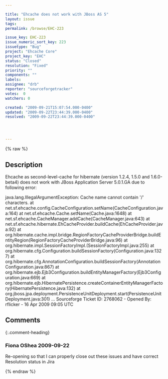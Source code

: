 ```yaml
---

title: "Ehcache does not work with JBoss AS 5"
layout: issue
tags: 
permalink: /browse/EHC-223

issue_key: EHC-223
issue_numeric_sort_key: 223
issuetype: "Bug"
project: "Ehcache Core"
project_key: "EHC"
status: "Closed"
resolution: "Fixed"
priority: ""
components: ""
labels: 
assignee: "drb"
reporter: "sourceforgetracker"
votes:  0
watchers: 0

created: "2009-09-21T15:07:54.000-0400"
updated: "2009-09-22T23:44:39.000-0400"
resolved: "2009-09-22T23:44:39.000-0400"




---
```


{% raw %}

## Description

<div markdown="1" class="description">

Ehcache as second-level-cache for hibernate (version 1.2.4, 1.5.0 and 1.6.0-beta4) does not work with
JBoss Application Server 5.0.1.GA due to following error:

java.lang.IllegalArgumentException: Cache name cannot contain '/' characters.
 at net.sf.ehcache.config.CacheConfiguration.setName(CacheConfiguration.java:164)
 at net.sf.ehcache.Cache.setName(Cache.java:1648)
 at net.sf.ehcache.CacheManager.addCache(CacheManager.java:643)
 at net.sf.ehcache.hibernate.EhCacheProvider.buildCache(EhCacheProvider.java:92)
 at org.hibernate.cache.impl.bridge.RegionFactoryCacheProviderBridge.buildEntityRegion(RegionFactoryCacheProviderBridge.java:96)
 at org.hibernate.impl.SessionFactoryImpl.<init>(SessionFactoryImpl.java:255)
 at org.hibernate.cfg.Configuration.buildSessionFactory(Configuration.java:1327)
 at org.hibernate.cfg.AnnotationConfiguration.buildSessionFactory(AnnotationConfiguration.java:867)
 at org.hibernate.ejb.Ejb3Configuration.buildEntityManagerFactory(Ejb3Configuration.java:669)
 at org.hibernate.ejb.HibernatePersistence.createContainerEntityManagerFactory(HibernatePersistence.java:132)
 at org.jboss.jpa.deployment.PersistenceUnitDeployment.start(PersistenceUnitDeployment.java:301) ...
Sourceforge Ticket ID: 2768062 - Opened By: rflicker - 16 Apr 2009 09:05 UTC

</div>

## Comments


{:.comment-heading}
### **Fiona OShea** <span class="date">2009-09-22</span>

<div markdown="1" class="comment">

Re-opening so that I can properly close out these issues and have correct Resolution status in Jira

</div>



{% endraw %}
